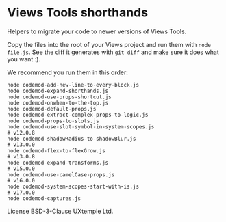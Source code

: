 # Views Tools shorthands

Helpers to migrate your code to newer versions of Views Tools.

Copy the files into the root of your Views project and run them with `node file.js`.
See the diff it generates with `git diff` and make sure it does what you want :).

We recommend you run them in this order:

```
node codemod-add-new-line-to-every-block.js
node codemod-expand-shorthands.js
node codemod-use-props-shortcut.js
node codemod-onwhen-to-the-top.js
node codemod-default-props.js
node codemod-extract-complex-props-to-logic.js
node codemod-props-to-slots.js
node codemod-use-slot-symbol-in-system-scopes.js
# v12.0.8
node codemod-shadowRadius-to-shadowBlur.js
# v13.0.0
node codemod-flex-to-flexGrow.js
# v13.0.8
node codemod-expand-transforms.js
# v15.0.0
node codemod-use-camelCase-props.js
# v16.0.0
node codemod-system-scopes-start-with-is.js
# v17.0.0
node codemod-captures.js
```

License BSD-3-Clause
UXtemple Ltd.
